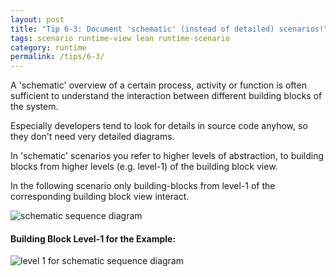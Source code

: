 ```yaml
---
layout: post
title: "Tip 6-3: Document 'schematic' (instead of detailed) scenarios!"
tags: scenario runtime-view lean runtime-scenario
category: runtime
permalink: /tips/6-3/
---
```


A 'schematic' overview of a certain process, activity or function is often
sufficient to understand the interaction between different building blocks
of the system.

Especially developers tend to look for details in source code anyhow, so
they don't need very detailed diagrams.

In 'schematic' scenarios you refer to higher levels of abstraction, to
building blocks from higher levels (e.g. level-1) of the building block view.

In the following scenario only building-blocks from level-1 of the
corresponding building block view interact.

![schematic sequence diagram]({{site.imageurl}}/07-schematic-sequence.png)

#### Building Block Level-1 for the Example:

![level 1 for schematic sequence diagram ]({{site.imageurl}}/07-level-1-for-schematic-sequence.png)

